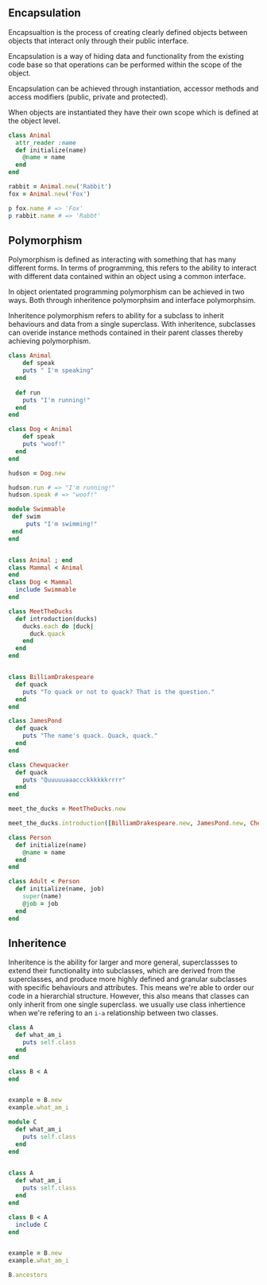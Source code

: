 ## Encapsulation

Encapsualtion is the process of creating clearly defined objects between objects that interact only through their public interface.

Encapsulation is a way of hiding data and functionality from the existing code base so that operations can be performed within the scope of the object.

Encapsulation can be achieved through instantiation, accessor methods and access modifiers (public, private and protected).

When objects are instantiated they have their own scope which is defined at the object level. 

```ruby
class Animal
  attr_reader :name
  def initialize(name)
    @name = name
  end
end

rabbit = Animal.new('Rabbit')
fox = Animal.new('Fox')

p fox.name # => 'Fox'
p rabbit.name # => 'Rabbt'
```


## Polymorphism

Polymorphism is defined as interacting with something that has many different forms. In terms of programming, this refers to the ability to interact with different data contained within an object using a common interface. 

In object orientated programming polymorphism can be achieved in two ways. Both through inheritence polymorphsim and interface polymorphsim. 

Inheritence polymorphism refers to ability for a subclass to inherit behaviours and data from a single superclass. With inheritence, subclasses can overide instance methods contained in their parent classes thereby achieving polymorphism. 

```ruby
class Animal
	def speak
  	puts " I'm speaking"
  end
  
  def run
  	puts "I'm running!"
  end
end

class Dog < Animal
	def speak
  	puts "woof!"
  end
end

hudson = Dog.new

hudson.run # => "I'm running!"
hudson.speak # => "woof!"
```

```ruby
module Swimmable
 def swim
 	 puts "I'm swimming!"	
 end
end


class Animal ; end
class Mammal < Animal 
end
class Dog < Mammal
  include Swimmable
end
```

```ruby
class MeetTheDucks
  def introduction(ducks)
    ducks.each do |duck|
      duck.quack
    end
  end
end


class BilliamDrakespeare
  def quack
    puts "To quack or not to quack? That is the question."
  end
end

class JamesPond
  def quack
    puts "The name's quack. Quack, quack."
  end
end

class Chewquacker
  def quack
    puts "Quuuuuaaaccckkkkkkrrrr"
  end
end

meet_the_ducks = MeetTheDucks.new

meet_the_ducks.introduction([BilliamDrakespeare.new, JamesPond.new, Chewquacker.new])
```

```ruby
class Person
  def initialize(name)
    @name = name
  end
end

class Adult < Person
  def initialize(name, job)
    super(name)
    @job = job
  end
end
```

## Inheritence

Inheritence is the ability for larger and more general, superclassses to extend their functionality into subclasses, which are derived from the superclasses, and produce more highly defined and granular subclasses with specific behaviours and attributes. This means we're able to order our code in a hierarchial structure. However, this also means that classes can only inherit from one single superclass. we usually use class inhertience when we're refering to an `i-a` relationship between two classes. 

```ruby
class A
  def what_am_i
    puts self.class
  end
end

class B < A
end 


example = B.new
example.what_am_i
```

```ruby
module C
  def what_am_i
    puts self.class
  end
end
  

class A
  def what_am_i
    puts self.class
  end
end

class B < A
  include C
end 


example = B.new
example.what_am_i

B.ancestors
```
    
  